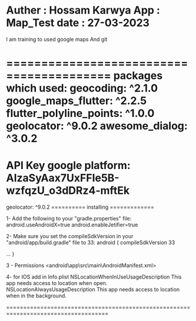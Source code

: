 Auther : Hossam Karwya
App    : Map_Test
date   : 27-03-2023
=============================================
 I am training to used google maps And git 

=========================================
packages which used:
geocoding: ^2.1.0
google_maps_flutter: ^2.2.5
flutter_polyline_points: ^1.0.0
geolocator: ^9.0.2
awesome_dialog: ^3.0.2
======================================
API Key google platform:
AIzaSyAax7UxFFIe5B-wzfqzU_o3dDRz4-mftEk
========================================
geolocator: ^9.0.2  ========== installing =============

1- Add the following to your "gradle.properties" file:
android.useAndroidX=true
android.enableJetifier=true

2- Make sure you set the compileSdkVersion in your "android/app/build.gradle" file to 33:
android {
  compileSdkVersion 33

  ...
}

3 - Permissions  <manifest><android\app\src\main\AndroidManifest.xml>

<uses-permission android:name="android.permission.ACCESS_FINE_LOCATION" />
<uses-permission android:name="android.permission.ACCESS_COARSE_LOCATION" />
<uses-permission android:name="android.permission.ACCESS_BACKGROUND_LOCATION" />

4- for IOS add in Info.plist
<key>NSLocationWhenInUseUsageDescription</key>
<string>This app needs access to location when open.</string>
<key>NSLocationAlwaysUsageDescription</key>
<string>This app needs access to location when in the background.</string>

====================================================================================


